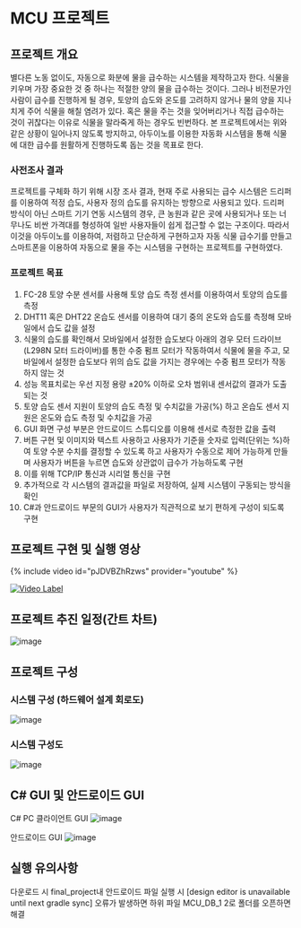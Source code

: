 # MCU 프로젝트

## 프로젝트 개요

별다른 노동 없이도, 자동으로 화분에 물을 급수하는 시스템을 제작하고자 한다.
식물을 키우며 가장 중요한 것 중 하나는 적절한 양의 물을 급수하는 것이다. 
그러나 비전문가인 사람이 급수를 진행하게 될 경우, 토양의 습도와 온도를 고려하지 않거나 물의 양을 지나치게 주어 식물을 해칠 염려가 있다. 
혹은 물을 주는 것을 잊어버리거나 직접 급수하는 것이 귀찮다는 이유로 식물을 말라죽게 하는 경우도 빈번하다.
본 프로젝트에서는 위와 같은 상황이 일어나지 않도록 방지하고, 아두이노를 이용한 자동화 시스템을 통해 식물에 대한 급수를 원활하게 진행하도록 돕는 것을 목표로 한다.

### 사전조사 결과

프로젝트를 구체화 하기 위해 시장 조사 결과, 현재 주로 사용되는 급수 시스템은 드리퍼를 이용하여 적정 습도, 사용자 정의 습도를 유지하는 방향으로 사용되고 있다.
드리퍼 방식이 아닌 스마트 기기 연동 시스템의 경우, 큰 농원과 같은 곳에 사용되거나 또는 너무나도 비싼 가격대를 형성하여 일반 사용자들이 쉽게 접근할 수 없는 구조이다.
따라서 이것을 아두이노를 이용하여, 저렴하고 단순하게 구현하고자 자동 식물 급수기를 만들고 스마트폰을 이용하여 자동으로 물을 주는 시스템을 구현하는 프로젝트를 구현하였다.

### 프로젝트 목표

1. FC-28 토양 수분 센서를 사용해 토양 습도 측정 센서를 이용하여서 토양의 습도를 측정
2. DHT11 혹은 DHT22 온습도 센서를 이용하여 대기 중의 온도와 습도를 측정해 모바일에서 습도 값을 설정
3. 식물의 습도를 확인해서 모바일에서 설정한 습도보다 아래의 경우 모터 드라이브(L298N 모터 드라이버)를 통한 수중 펌프 모터가 작동하여서 식물에 물을 주고, 모바일에서 설정한 습도보다 위의 습도 값을 가지는 경우에는 수중 펌프 모터가 작동하지 않는 것
4. 성능 목표치로는 우선 지정 용량 ±20% 이하로 오차 범위내 센서값의 결과가 도출되는 것
5. 토양 습도 센서 지원이 토양의 습도 측정 및 수치값을 가공(%) 하고 온습도 센서 지원은 온도와 습도 측정 및 수치값을 가공
6. GUI 화면 구성 부분은 안드로이드 스튜디오를 이용해 센서로 측정한 값을 출력
7. 버튼 구현 및 이미지와 텍스트 사용하고 사용자가 기준을 숫자로 입력(단위는 %)하여 토양 수분 수치를 결정할 수 있도록 하고 사용자가 수동으로 제어 가능하게 만들며 사용자가 버튼을 누르면 습도와 상관없이 급수가 가능하도록 구현
8. 이를 위해 TCP/IP 통신과 시리얼 통신을 구현
9. 추가적으로 각 시스템의 결과값을 파일로 저장하여, 실제 시스템이 구동되는 방식을 확인
10. C#과 안드로이드 부문의 GUI가 사용자가 직관적으로 보기 편하게 구성이 되도록 구현



## 프로젝트 구현 및 실행 영상 

{% include video id="pJDVBZhRzws" provider="youtube" %}

[![Video Label](http://img.youtube.com/vi/pJDVBZhRzws/0.jpg)](https://youtu.be/pJDVBZhRzws)



## 프로젝트 추진 일정(간트 차트)

![image](https://github.com/lemosfriki/MCU_AUTOMATIC-watering-system/assets/115825244/622965ee-3c6a-4709-8d92-69132e9e8d63)

## 프로젝트 구성

### 시스템 구성 (하드웨어 설계 회로도)

![image](https://github.com/lemosfriki/MCU_AUTOMATIC-watering-system/assets/115825244/a35bfdab-430b-4586-90c5-8d969d052741)

### 시스템 구성도

![image](https://github.com/lemosfriki/MCU_AUTOMATIC-watering-system/assets/115825244/3b793237-fc11-4be7-9f66-8c4614cebe04)



## C# GUI 및 안드로이드 GUI

C# PC 클라이언트 GUI 
![image](https://github.com/lemosfriki/MCU_AUTOMATIC-watering-system/assets/115825244/8d4ef35f-9d93-4567-989d-a71de582d072)


안드로이드 GUI
![image](https://github.com/lemosfriki/MCU_AUTOMATIC-watering-system/assets/115825244/95f340fa-52d4-4da8-a9c4-fd7ad825809e)

## 실행 유의사항
다운로드 시 final_project내 안드로이드 파일 실행 시 [design editor is unavailable until next gradle sync] 오류가 발생하면 하위 파일 MCU_DB_1 2로 폴더를 오픈하면 해결
